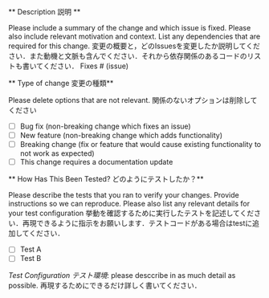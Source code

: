 ** Description 説明 **

Please include a summary of the change and which issue is fixed. Please also include relevant motivation and context. List any dependencies that are required for this change.
変更の概要と，どのIssuesを変更したか説明してください．また動機と文脈も含んでください．それから依存関係のあるコードのリストも書いてください．
Fixes # (issue)


** Type of change 変更の種類**

Please delete options that are not relevant.
関係のないオプションは削除してください

- [ ] Bug fix (non-breaking change which fixes an issue)
- [ ] New feature (non-breaking change which adds functionality)
- [ ] Breaking change (fix or feature that would cause existing functionality to not work as expected)
- [ ] This change requires a documentation update

** How Has This Been Tested? どのようにテストしたか？**

Please describe the tests that you ran to verify your changes. Provide instructions so we can reproduce. Please also list any relevant details for your test configuration
挙動を確認するために実行したテストを記述してください．再現できるように指示をお願いします．テストコードがある場合はtestに追加してください．

- [ ] Test A
- [ ] Test B

*Test Configuration テスト環境*:
please desccribe in as much detail as possible.
再現するためにできるだけ詳しく書いてください．
